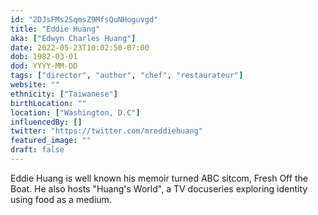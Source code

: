 ```yaml
---
id: "2DJsFMs2SqmsZ9MfsQuNHoguvgd"
title: "Eddie Huang"
aka: ["Edwyn Charles Huang"]
date: 2022-05-23T10:02:50-07:00
dob: 1982-03-01
dod: YYYY-MM-DD
tags: ["director", "author", "chef", "restaurateur"]
website: ""
ethnicity: ["Taiwanese"]
birthLocation: ""
location: ["Washington, D.C"]
influencedBy: []
twitter: "https://twitter.com/mreddiehuang"
featured_image: ""
draft: false
---
```


Eddie Huang is well known his memoir turned ABC sitcom, Fresh Off the Boat. He
also hosts "Huang's World", a TV docuseries exploring identity using food as a
medium.
